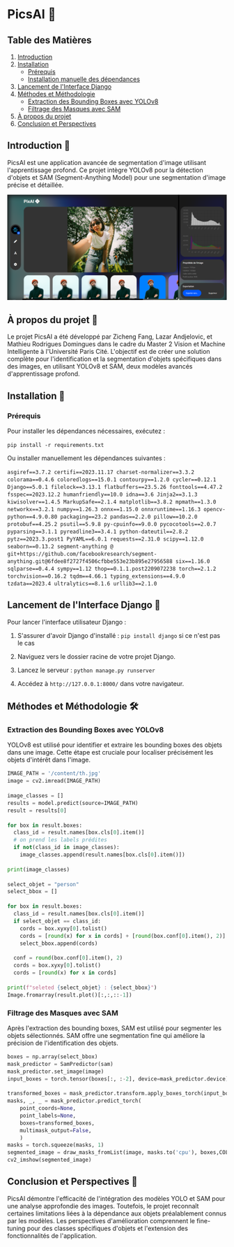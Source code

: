 # PicsAI 📸

## Table des Matières
1. [Introduction](#introduction)
2. [Installation](#installation)
   - [Prérequis](#prérequis)
   - [Installation manuelle des dépendances](#installation-manuelle-des-dépendances)
3. [Lancement de l'Interface Django](#lancement-de-linterface-django)
4. [Méthodes et Méthodologie](#méthodes-et-méthodologie)
   - [Extraction des Bounding Boxes avec YOLOv8](#extraction-des-bounding-boxes-avec-yolov8)
   - [Filtrage des Masques avec SAM](#filtrage-des-masques-avec-sam)
5. [À propos du projet](#à-propos-du-projet)
6. [Conclusion et Perspectives](#conclusion-et-perspectives)

## Introduction 🌟
PicsAI est une application avancée de segmentation d'image utilisant l'apprentissage profond. Ce projet intègre YOLOv8 pour la détection d'objets et SAM (Segment-Anything Model) pour une segmentation d'image précise et détaillée.

![preview](https://github.com/MathieuRodri/PicsAI/blob/main/screenshots/preview.png)

## À propos du projet 📘
Le projet PicsAI a été développé par Zicheng Fang, Lazar Andjelovic, et Mathieu Rodrigues Domingues dans le cadre du Master 2 Vision et Machine Intelligente à l'Université Paris Cité. L'objectif est de créer une solution complète pour l'identification et la segmentation d'objets spécifiques dans des images, en utilisant YOLOv8 et SAM, deux modèles avancés d'apprentissage profond.

## Installation 🔧

### Prérequis
Pour installer les dépendances nécessaires, exécutez :

`pip install -r requirements.txt`

Ou installer manuellement les dépendances suivantes :

`asgiref==3.7.2
certifi==2023.11.17
charset-normalizer==3.3.2
colorama==0.4.6
coloredlogs==15.0.1
contourpy==1.2.0
cycler==0.12.1
Django==5.0.1
filelock==3.13.1
flatbuffers==23.5.26
fonttools==4.47.2
fsspec==2023.12.2
humanfriendly==10.0
idna==3.6
Jinja2==3.1.3
kiwisolver==1.4.5
MarkupSafe==2.1.4
matplotlib==3.8.2
mpmath==1.3.0
networkx==3.2.1
numpy==1.26.3
onnx==1.15.0
onnxruntime==1.16.3
opencv-python==4.9.0.80
packaging==23.2
pandas==2.2.0
pillow==10.2.0
protobuf==4.25.2
psutil==5.9.8
py-cpuinfo==9.0.0
pycocotools==2.0.7
pyparsing==3.1.1
pyreadline3==3.4.1
python-dateutil==2.8.2
pytz==2023.3.post1
PyYAML==6.0.1
requests==2.31.0
scipy==1.12.0
seaborn==0.13.2
segment-anything @ git+https://github.com/facebookresearch/segment-anything.git@6fdee8f2727f4506cfbbe553e23b895e27956588
six==1.16.0
sqlparse==0.4.4
sympy==1.12
thop==0.1.1.post2209072238
torch==2.1.2
torchvision==0.16.2
tqdm==4.66.1
typing_extensions==4.9.0
tzdata==2023.4
ultralytics==8.1.6
urllib3==2.1.0`

## Lancement de l'Interface Django 🚀
Pour lancer l'interface utilisateur Django :

1. S'assurer d'avoir Django d'installé :
`pip install django` si ce n'est pas le cas

2. Naviguez vers le dossier racine de votre projet Django.

3. Lancez le serveur :
`python manage.py runserver`

4. Accédez à `http://127.0.0.1:8000/` dans votre navigateur.
   
## Méthodes et Méthodologie 🛠️

### Extraction des Bounding Boxes avec YOLOv8
YOLOv8 est utilisé pour identifier et extraire les bounding boxes des objets dans une image. Cette étape est cruciale pour localiser précisément les objets d'intérêt dans l'image.

```python
IMAGE_PATH = '/content/th.jpg'
image = cv2.imread(IMAGE_PATH)

image_classes = []
results = model.predict(source=IMAGE_PATH)
result = results[0]

for box in result.boxes:
  class_id = result.names[box.cls[0].item()]
  # on prend les labels prédites
  if not(class_id in image_classes):
    image_classes.append(result.names[box.cls[0].item()])

print(image_classes)

select_objet = "person"
select_bbox = []

for box in result.boxes:
  class_id = result.names[box.cls[0].item()]
  if select_objet == class_id:
    cords = box.xyxy[0].tolist()
    cords = [round(x) for x in cords] + [round(box.conf[0].item(), 2)] + [box.cls[0].item()]
    select_bbox.append(cords)

  conf = round(box.conf[0].item(), 2)
  cords = box.xyxy[0].tolist()
  cords = [round(x) for x in cords]

print(f"seleted {select_objet} : {select_bbox}")
Image.fromarray(result.plot()[:,:,::-1])
```

### Filtrage des Masques avec SAM
Après l'extraction des bounding boxes, SAM est utilisé pour segmenter les objets sélectionnés. SAM offre une segmentation fine qui améliore la précision de l'identification des objets.

```python
boxes = np.array(select_bbox)
mask_predictor = SamPredictor(sam)
mask_predictor.set_image(image)
input_boxes = torch.tensor(boxes[:, :-2], device=mask_predictor.device)

transformed_boxes = mask_predictor.transform.apply_boxes_torch(input_boxes, image.shape[:2])
masks, _, _ = mask_predictor.predict_torch(
    point_coords=None,
    point_labels=None,
    boxes=transformed_boxes,
    multimask_output=False,
    )
masks = torch.squeeze(masks, 1)
segmented_image = draw_masks_fromList(image, masks.to('cpu'), boxes,COLORS)
cv2_imshow(segmented_image)
```
   
## Conclusion et Perspectives 🔭
PicsAI démontre l'efficacité de l'intégration des modèles YOLO et SAM pour une analyse approfondie des images. Toutefois, le projet reconnaît certaines limitations liées à la dépendance aux objets préalablement connus par les modèles. Les perspectives d'amélioration comprennent le fine-tuning pour des classes spécifiques d'objets et l'extension des fonctionnalités de l'application.
